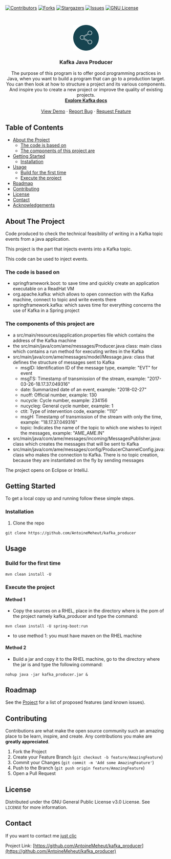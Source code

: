<!-- PROJECT SHIELDS -->
[![Contributors][contributors-shield]][contributors-url]
[![Forks][forks-shield]][forks-url]
[![Stargazers][stars-shield]][stars-url]
[![Issues][issues-shield]][issues-url]
[![GNU License][license-shield]][license-url]

<!-- PROJECT LOGO -->
<br />
<p align="center">
  <a href="https://github.com/AntoineMeheut/kafka_producer">
    <img src="images/logo.png" alt="Logo" width="80" height="80">
  </a>

  <h3 align="center">Kafka Java Producer</h3>

  <p align="center">
    The purpose of this program is to offer good programming practices in Java, when you want to build a program that can go to a production target. You can then look at how to structure a project and its various components. And inspire you to create a new project or improve the quality of existing projects.
    <br />
    <a href="https://kafka.apache.org/documentation/"><strong>Explore Kafka docs</strong></a>
    <br />
    <br />
    <a href="https://github.com/AntoineMeheut/kafka_producer">View Demo</a>
    ·
    <a href="https://github.com/AntoineMeheut/kafka_producer/issues">Report Bug</a>
    ·
    <a href="https://github.com/AntoineMeheut/kafka_producer/issues">Request Feature</a>
  </p>
</p>

<!-- TABLE OF CONTENTS -->
## Table of Contents

* [About the Project](#about-the-project)
  * [The code is based on](#The-code-is-based-on)
  * [The components of this project are](#The-components-of-this-project-are)
* [Getting Started](#getting-started)
  * [Installation](#installation)
* [Usage](#usage)
  * [Build for the first time](#Build-for-the-first-time)
  * [Execute the project](#Execute-the-project)
* [Roadmap](#roadmap)
* [Contributing](#contributing)
* [License](#license)
* [Contact](#contact)
* [Acknowledgements](#acknowledgements)

<!-- ABOUT THE PROJECT -->
## About The Project
Code produced to check the technical feasibility of writing in a Kafka topic events from a java application.

This project is the part that injects events into a Kafka topic.

This code can be used to inject events.

### The code is based on
* springframework.boot: to save time and quickly create an application executable on a ReadHat VM
* org.apache.kafka: which allows to open connection with the Kafka machine, connect to topic and write events there
* springframework.kafka: which saves time for everything concerns the use of Kafka in a Spring project

### The components of this project are
* a src/main/resources/application.properties file which contains the address of the Kafka machine
* the src/main/java/com/ame/messages/Producer.java class: main class which contains a run method for executing writes in the Kafka
* src/main/java/com/ame/messages/model/Message.java: class that defines the structure of messages sent to Kafka
	* msgID: Identification ID of the message type, example: "EVT" for event
	* msgTS: Timestamp of transmission of the stream, example: "2017-03-26-18.17.37.049316"
	* date: Summarized date of an event, example: "2018-02-27"
	* nuoff: Official number, example: 130
	* nucycle: Cycle number, example: 234156
	* nucycleg: General cycle number, example: 1
	* ctit: Type of intervention code, example: "110"
	* msgH: Timestamp of transmission of the stream with only the time, example: "18.17.37.049316"
	* topic: Indicates the name of the topic to which one wishes to inject the messages, example: "AME_AME.IN"
* src/main/java/com/ame/messages/incoming/MessagesPublisher.java: class which creates the messages that will be sent to Kafka
* src/main/java/com/ame/messages/config/ProducerChannelConfig.java: class who makes the connection to Kafka. There is no topic creation, because they are instantiated on the fly by sending messages
 
The project opens on Eclipse or IntelliJ.
 
<!-- GETTING STARTED -->
## Getting Started

To get a local copy up and running follow these simple steps.

### Installation
 
1. Clone the repo
```
git clone https://github.com/AntoineMeheut/kafka_producer
```

<!-- USAGE EXAMPLES -->
## Usage
### Build for the first time

```
mvn clean install -U
```

### Execute the project
#### Method 1
* Copy the sources on a RHEL, place in the directory where is the pom of the project namely kafka_producer and type the command:

```
mvn clean install -U spring-boot:run
```
    
* to use method 1: you must have maven on the RHEL machine

#### Method 2
* Build a jar and copy it to the RHEL machine, go to the directory
where the jar is and type the following command:

```
nohup java -jar kafka_producer.jar &
```

<!-- ROADMAP -->
## Roadmap

See the [Project](https://github.com/AntoineMeheut/kafka_producer/projects) for a list of proposed features (and known issues).

<!-- CONTRIBUTING -->
## Contributing

Contributions are what make the open source community such an amazing place to be learn, inspire, and create. Any contributions you make are **greatly appreciated**.

1. Fork the Project
2. Create your Feature Branch (`git checkout -b feature/AmazingFeature`)
3. Commit your Changes (`git commit -m 'Add some AmazingFeature'`)
4. Push to the Branch (`git push origin feature/AmazingFeature`)
5. Open a Pull Request

<!-- LICENSE -->
## License

Distributed under the GNU General Public License v3.0 License. See `LICENSE` for more information.

<!-- CONTACT -->
## Contact

If you want to contact me [just clic](mailto:github.contacts@protonmail.com)

Project Link: [https://github.com/AntoineMeheut/kafka_producer](https://github.com/AntoineMeheut/kafka_producer)

<!-- MARKDOWN LINKS & IMAGES -->
<!-- https://www.markdownguide.org/basic-syntax/#reference-style-links -->
[contributors-shield]: https://img.shields.io/github/contributors/AntoineMeheut/kafka_producer?color=green
[contributors-url]: https://github.com/AntoineMeheut/kafka_producer/graphs/contributors
[forks-shield]: https://img.shields.io/github/forks/AntoineMeheut/kafka_producer
[forks-url]: https://github.com/AntoineMeheut/kafka_producer/network/members
[stars-shield]: https://img.shields.io/github/stars/AntoineMeheut/kafka_producer
[stars-url]: https://github.com/AntoineMeheut/kafka_producer/stargazers
[issues-shield]: https://img.shields.io/github/issues/AntoineMeheut/kafka_producer
[issues-url]: https://github.com/AntoineMeheut/kafka_producer/issues
[license-shield]: https://img.shields.io/github/license/AntoineMeheut/kafka_producer
[license-url]: https://github.com/AntoineMeheut/kafka_producer/blob/master/LICENSE
